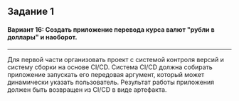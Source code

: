 ## Задание 1
#### Вариант 16: Создать приложение перевода курса валют "рубли в доллары" и наоборот.
***
Для первой части организовать проект с системой контроля версий и систему сборки на основе CI/CD. Система CI/CD должна собирать приложение запускать его передовая аргумент, который может динамически указать пользователь. Результат работы приложения должен быть возвращен из CI/CD в виде артефакта.